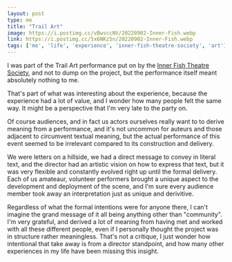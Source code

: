 ```yaml
---
layout: post
type: me
title: "Trail Art"
image: https://i.postimg.cc/vBwsccNV/20220902-Inner-Fish.webp
link: https://i.postimg.cc/5x6NKz5n/20220902-Inner-Fish.webp
tags: ['me', 'life', 'experience', 'inner-fish-theatre-society', 'art']
---
```

I was part of the Trail Art performance put on by the [Inner Fish Theatre Society](https://innerfishperformance.ca/), and not to dump on the project, but the performance itself meant absolutely nothing to me.  

That's part of what was interesting about the experience, because the experience had a lot of value, and I wonder how many people felt the same way.  It might be a perspective that I'm very late to the party on.  

Of course audiences, and in fact us actors ourselves really want to to derive meaning from a performance, and it's not uncommon for auteurs and those adjacent to circumvent textual meaning, but the actual performance of this event seemed to be irrelevant compared to its construction and delivery.  

We were letters on a hillside, we had a direct message to convey in literal text, and the director had an artistic vision on how to express that text, but it was very flexible and constantly evolved right up until the formal delivery.  Each of us amateaur, volunteer performers brought a unique aspect to the development and deployment of the scene, and I'm sure every audience member took away an interpretation just as unique and derivitive.  

Regardless of what the formal intentions were for anyone there, I can't imagine the grand message of it all being anything other than "community".  I'm very grateful, and derived a lot of meaning from having met and worked with all these different people, even if I personally thought the project was in structure rather meaningless.  That's not a critique, I just wonder how intentional that take away is from a director standpoint,  and how many other experiences in my life have been missing this insight.
